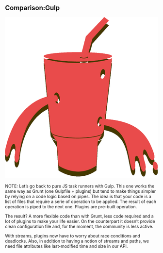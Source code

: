##  Comparison:Gulp

![picture of gulp with holes](images/gulp_holes.gif)


NOTE:
Let’s go back to pure JS task runners with Gulp. This one works the same way as Grunt (one Gulpfile + plugins) but tend to make things simpler by relying on a code logic based on pipes. The idea is that your code is a list of files that require a serie of operation to be applied. The result of each operation is piped to the next one. Plugins are pre-built operation.

The result? A more flexible code than with Grunt, less code required and a lot of plugins to make your life easier. On the counterpart it doesn’t provide clean configuration file and, for the moment, the community is less active.

With streams, plugins now have to worry about race conditions and deadlocks. Also, in addition to having a notion of streams and paths, we need file attributes like last-modified time and size in our API.

